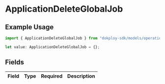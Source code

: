 # ApplicationDeleteGlobalJob

## Example Usage

```typescript
import { ApplicationDeleteGlobalJob } from "dokploy-sdk/models/operations";

let value: ApplicationDeleteGlobalJob = {};
```

## Fields

| Field       | Type        | Required    | Description |
| ----------- | ----------- | ----------- | ----------- |
